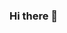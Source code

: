 ### Hi there 👋

<!--
**dejanu/dejanu** is a ✨ _special_ ✨ repository because its `README.md` (this file) appears on your GitHub profile.

### Jack of all trades master of none ✨✨✨✨

<br/>

[![Twitter Follow](https://img.shields.io/twitter/follow/dejanualex?color=1DA1F2&logo=twitter&style=for-the-badge)](https://twitter.com/intent/follow?original_referer=https%3A%2F%2Fgithub.com%2Fdejanualex&screen_name=dejanualex)

<br />

[twitter]: https://twitter.com/dejanualex
[linkedin]: https://linkedin.com/in/alexandru-dejanu-b28b3ba5/
-->



